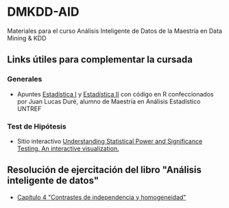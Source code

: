 # DMKDD-AID
Materiales para el curso Análisis Inteligente de Datos de la Maestría en Data Mining &amp; KDD

## Links útiles para complementar la cursada

### Generales
* Apuntes [Estadística I](https://rpubs.com/nievejuan21/797443) y [Estadística II](https://rpubs.com/nievejuan21/851103) con código en R confeccionados por Juan Lucas Duré, alumno de Maestría en Análisis Estadístico UNTREF

### Test de Hipótesis
* Sitio interactivo [Understanding Statistical Power and Significance Testing. An interactive visualization.](https://rpsychologist.com/d3/nhst/)

## Resolución de ejercitación del libro "Análisis inteligente de datos"

* [Capítulo 4 "Contrastes de independencia y homogeneidad"](https://github.com/mcnanton/DMKDD-AID/blob/main/capitulo-4.md)
